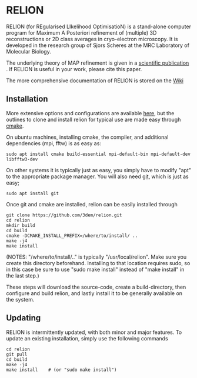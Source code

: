 RELION
======


RELION (for REgularised LIkelihood OptimisatioN) is a stand-alone computer
program for Maximum A Posteriori refinement of (multiple) 3D reconstructions
or 2D class averages in cryo-electron microscopy. It is developed in the
research group of Sjors Scheres at the MRC Laboratory of Molecular Biology.

The underlying theory of MAP refinement is given in a [scientific publication](https://www.ncbi.nlm.nih.gov/pubmed/22100448)
. If RELION is useful in your work, please cite this paper.


The more comprehensive documentation of RELION is stored on the [Wiki](http://www2.mrc-lmb.cam.ac.uk/relion)

## Installation


More extensive options and configurations are available
[here](http://www2.mrc-lmb.cam.ac.uk/relion/index.php/Download_%26_install),
but the outlines to clone and install relion for typical use are made easy
through [cmake](https://en.wikipedia.org/wiki/CMake).

On ubuntu machines, installing cmake, the compiler, and additional dependencies (mpi, fftw) is as easy as:

```
sudo apt install cmake build-essential mpi-default-bin mpi-default-dev libfftw3-dev
```

On other systems it is typically just as easy, you simply have to modify "apt" to
the appropriate package manager. You will also need [git](https://en.wikipedia.org/wiki/Git), which is just as easy;

```
sudo apt install git
```


Once git and cmake are installed, relion can be easily installed through
```
git clone https://github.com/3dem/relion.git
cd relion
mkdir build
cd build
cmake -DCMAKE_INSTALL_PREFIX=/where/to/install/ ..
make -j4
make install
```
(NOTES: "/where/to/install/.." is typically "/usr/local/relion".
 Make sure you create this directory beforehand.
 Installing to that location requires sudo, so in this case be sure to use
 "sudo make install" instead of "make install" in the last step.)

These steps will download the source-code, create a build-directory,
then configure and build relion, and lastly install it to be generally
available on the system.


## Updating


RELION is intermittently updated, with both minor and major features.
To update an existing installation, simply use the following commands

```
cd relion
git pull
cd build
make -j4
make install    # (or "sudo make install")

```

